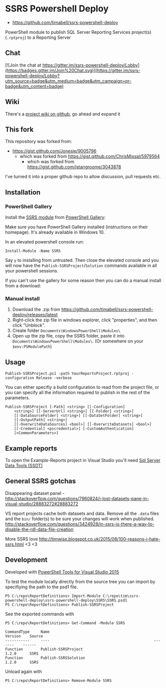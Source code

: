# SSRS Powershell Deploy

* https://github.com/timabell/ssrs-powershell-deploy

PowerShell module to publish SQL Server Reporting Services project(s)
(`.rptproj`) to a Reporting Server

## Chat

[![Join the chat at https://gitter.im/ssrs-powershell-deploy/Lobby](https://badges.gitter.im/Join%20Chat.svg)](https://gitter.im/ssrs-powershell-deploy/Lobby?utm_source=badge&utm_medium=badge&utm_campaign=pr-badge&utm_content=badge)

## Wiki

There's a [project wiki on
github](https://github.com/timabell/ssrs-powershell-deploy/wiki), go ahead and
expand it

## This fork

This repository was forked from:

* https://gist.github.com/Jonesie/9005796
	* which was forked from https://gist.github.com/ChrisMissal/5979564
		* which was forked from https://gist.github.com/jstangroome/3043878

I've turned it into a proper github repo to allow discussion, pull requests
etc.

## Installation

### PowerShell Gallery

Install the [SSRS module](https://www.powershellgallery.com/packages/SSRS/)
from [PowerShell Gallery](https://www.powershellgallery.com/):

Make sure you have PowerShell Gallery installed (instructions on their
homepage). It's already available in Windows 10.

In an elevated powershell console run:

	Install-Module -Name SSRS

Say `y` to installing from untrusted. Then close the elevated console and you
will now have the `Publish-SSRSProject`/`Solution` commands available in all
your powershell sessions.

If you can't use the gallery for some reason then you can do a manual install
from a download:

### Manual install

1. Download the .zip from
	 https://github.com/timabell/ssrs-powershell-deploy/releases/latest
2. Right-click the zip file in windows explorer, click "properties", and then
	 click "Unblock".
3. Create folder `Documents\WindowsPowerShell\Modules\`
4. Open up the zip file, copy the SSRS folder, paste it into
	 `Documents\WindowsPowerShell\Modules\`. (Or somewhere on your
	 `$env:PSModulePath`)

## Usage

	Publish-SSRSProject.ps1 -path YourReportsProject.rptproj -configuration Release -verbose

You can either specifiy a build configuration to read from the project file, or
you can specify all the information required to publish in the rest of the
parameters.

	Publish-SSRSProject [-Path] <string> [[-Configuration]
		<string>] [[-ServerUrl] <string>] [[-Folder] <string>]
		[[-DataSourceFolder] <string>] [[-DataSetFolder] <string>]
		[[-OutputPath] <string>] 
		[[-OverwriteDataSources] <bool>] [[-OverwriteDatasets] <bool>] 
		[[-Credential] <pscredential>] [-CustomAuthentication]
		[<CommonParameters>]

## Example reports

To open the Example-Reports project in Visual Studio you'll need [Sql Server
Data Tools (SSDT)](https://msdn.microsoft.com/en-us/library/mt204009.aspx)

## General SSRS gotchas

Disappearing dataset panel -
http://stackoverflow.com/questions/7960824/i-lost-datasets-pane-in-visual-studio/28883272#28883272

VS report projects cache both datasets and data. Remove all the `.data` files and the
`bin/` folder(s) to be sure your changes will work when published.
http://stackoverflow.com/questions/3424928/in-ssrs-is-there-a-way-to-disable-the-rdl-data-file-creation

More SSRS love http://timwise.blogspot.co.uk/2015/08/100-reasons-i-hate-ssrs.html  <3 <3

## Development

Developed with [PowerShell Tools for Visual Studio 2015](https://visualstudiogallery.msdn.microsoft.com/c9eb3ba8-0c59-4944-9a62-6eee37294597)

To test the module locally directly from the source tree you can import by specifiying the path to the psd1 file.

	PS C:\repo\ReportDefinitions> Import-Module C:\repo\tim\ssrs-powershell-deploy\ssrs-powershell-deploy\SSRS\SSRS.psd1
	PS C:\repo\ReportDefinitions> Publish-SSRSProject

See the exported commands with

	PS C:\repo\ReportDefinitions> Get-Command -Module SSRS

	CommandType     Name                                               Version    Source
	-----------     ----                                               -------    ------
	Function        Publish-SSRSProject                                1.2.0      SSRS
	Function        Publish-SSRSSolution                               1.2.0      SSRS

Unload again with

	PS C:\repo\ReportDefinitions> Remove-Module SSRS
